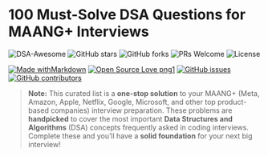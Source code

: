 # 100 Must-Solve DSA Questions for MAANG+ Interviews

![DSA-Awesome](https://img.shields.io/badge/DSA-Awesome-blue.svg?style=for-the-badge&logo=appveyor)
![GitHub stars](https://img.shields.io/github/stars/VikashPR/MAANG-Interview-Prep-100-DSA?style=social&logo=github)
![GitHub forks](https://img.shields.io/github/forks/VikashPR/MAANG-Interview-Prep-100-DSA?style=social&logo=github)
![PRs Welcome](https://img.shields.io/badge/PRs-welcome-brightgreen.svg?style=for-the-badge&logo=appveyor)
![License](https://img.shields.io/badge/license-MIT-yellow.svg?style=for-the-badge&logo=appveyor)

[![Made withMarkdown](https://img.shields.io/badge/Made%20with-Markdown-1f425f.svg?style=for-the-badge&logo=markdown)](https://github.com/VikashPR/MAANG-Interview-Prep-100-DSA)
[![Open Source Love png1](https://badges.frapsoft.com/os/v1/open-source.png?v=103)](https://github.com/VikashPR/MAANG-Interview-Prep-100-DSA)
[![GitHub issues](https://img.shields.io/github/issues/VikashPR/MAANG-Interview-Prep-100-DSA.svg?style=flat-square)](https://github.com/VikashPR/MAANG-Interview-Prep-100-DSA/issues)
[![GitHub contributors](https://img.shields.io/github/contributors/VikashPR/MAANG-Interview-Prep-100-DSA.svg?style=flat-square)](https://github.com/VikashPR/MAANG-Interview-Prep-100-DSA/graphs/contributors)

> **Note:** This curated list is a **one-stop solution** to your MAANG+ (Meta, Amazon, Apple, Netflix, Google, Microsoft, and other top product-based companies) interview preparation. These problems are **handpicked** to cover the most important **Data Structures and Algorithms** (DSA) concepts frequently asked in coding interviews. Complete these and you’ll have a **solid foundation** for your next big interview!

